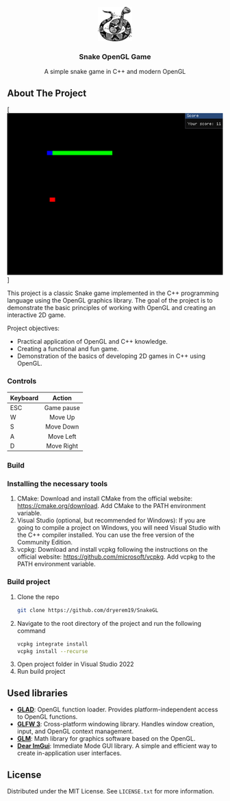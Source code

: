 <!-- PROJECT LOGO -->
<div align="center">
  <a href="https://github.com/othneildrew/Best-README-Template">
    <img src="images/logo.png" alt="Logo" width="80" height="80">
  </a>

  <h3 align="center">Snake OpenGL Game</h3>

  <p align="center">
    A simple snake game in C++ and modern OpenGL
  </p>
</div>

<!-- ABOUT THE PROJECT -->
## About The Project

[![Product Name Screen Shot][product-screenshot]]

This project is a classic Snake game implemented in the C++ programming language using the OpenGL graphics library. The goal of the project is to demonstrate the basic principles of working with OpenGL and creating an interactive 2D game.

Project objectives:

* Practical application of OpenGL and C++ knowledge.
* Creating a functional and fun game.
* Demonstration of the basics of developing 2D games in C++ using OpenGL.

### Controls

| Keyboard | Action     |
|:---------|:----------:|
| ESC      | Game pause |
| W        | Move Up    |
| S        | Move Down  |
| A        | Move Left  |
| D        | Move Right |

### Build

### Installing the necessary tools 
1. CMake: Download and install CMake from the official website: https://cmake.org/download. Add CMake to the PATH environment variable.
2. Visual Studio (optional, but recommended for Windows): If you are going to compile a project on Windows, you will need Visual Studio with the C++ compiler installed. You can use the free version of the Community Edition.
3. vcpkg: Download and install vcpkg following the instructions on the official website: https://github.com/microsoft/vcpkg. Add vcpkg to the PATH environment variable.

### Build project
1. Clone the repo
   ```sh
   git clone https://github.com/dryerem19/SnakeGL
   ```
2. Navigate to the root directory of the project and run the following command
   ```sh
   vcpkg integrate install
   vcpkg install --recurse
   ```
4. Open project folder in Visual Studio 2022
5. Run build project

## Used libraries
* **[GLAD](https://github.com/Dav1dde/glad/)**: OpenGL function loader. Provides platform-independent access to OpenGL functions.
* **[GLFW 3](http://www.glfw.org/)**: Cross-platform windowing library. Handles window creation, input, and OpenGL context management.
* **[GLM](https://github.com/icaven/glm/)**: Math library for graphics software based on the OpenGL.
* **[Dear ImGui](https://github.com/ocornut/imgui/)**: Immediate Mode GUI library.  A simple and efficient way to create in-application user interfaces.

<!-- LICENSE -->
## License

Distributed under the MIT License. See `LICENSE.txt` for more information.

<!-- MARKDOWN LINKS & IMAGES -->
<!-- https://www.markdownguide.org/basic-syntax/#reference-style-links -->
[product-screenshot]: images/screenshot.png
